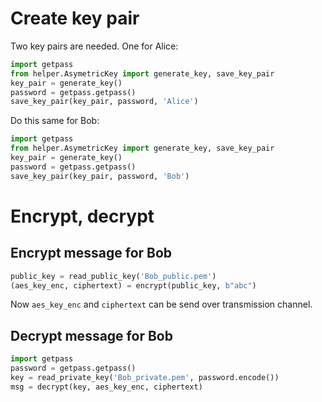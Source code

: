 # Create key pair

Two key pairs are needed. One for Alice:

 ```python
import getpass
from helper.AsymetricKey import generate_key, save_key_pair
key_pair = generate_key()
password = getpass.getpass()
save_key_pair(key_pair, password, 'Alice')
```

Do this same for Bob:

```python
import getpass
from helper.AsymetricKey import generate_key, save_key_pair
key_pair = generate_key()
password = getpass.getpass()
save_key_pair(key_pair, password, 'Bob')
```

# Encrypt, decrypt

## Encrypt message for Bob 

```python
public_key = read_public_key('Bob_public.pem')
(aes_key_enc, ciphertext) = encrypt(public_key, b"abc")
```

Now `aes_key_enc` and `ciphertext` can be send over transmission channel.

## Decrypt message for Bob

```python
import getpass
password = getpass.getpass()
key = read_private_key('Bob_private.pem', password.encode())
msg = decrypt(key, aes_key_enc, ciphertext)
```